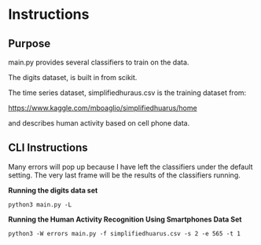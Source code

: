# Instructions 

## Purpose

main.py provides several classifiers to train on the data.  


The digits dataset, is built in from scikit.

The time series dataset, simplifiedhuraus.csv is the training dataset from:


https://www.kaggle.com/mboaglio/simplifiedhuarus/home


and describes human activity based on cell phone data. 


## CLI Instructions

Many errors will pop up because I have left the classifiers under the default
setting.  The very last frame will be the results of the classifiers running.

**Running the digits data set**


```python3 main.py -L```

**Running the Human Activity Recognition Using Smartphones Data Set**


```python3 -W errors main.py -f simplifiedhuarus.csv -s 2 -e 565 -t 1```


